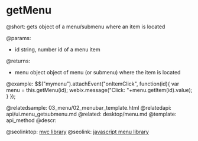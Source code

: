 getMenu
=============


@short: gets object of a menu/submenu where an item is located
	
@params:
- id	string, number	id of a menu item

@returns:
- menu 	object	object of menu (or submenu) where the item is located

@example:
$$("mymenu").attachEvent("onItemClick", function(id){
	var menu = this.getMenu(id);
	webix.message("Click: "+menu.getItem(id).value);
	}
});

@relatedsample:
	03_menu/02_menubar_template.html
@relatedapi:
	api/ui.menu_getsubmenu.md
@related:
	desktop/menu.md
@template:	api_method
@descr:



@seolinktop: [mvc library](https://webix.com)
@seolink: [javascript menu library](https://webix.com/widget/menu/)